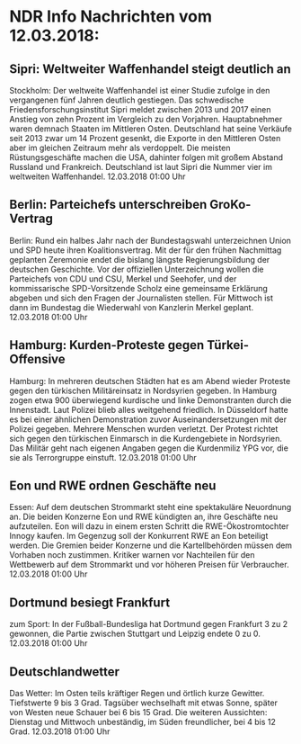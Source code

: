 # NDR Info Nachrichten vom 12.03.2018:


## Sipri: Weltweiter Waffenhandel steigt deutlich an
Stockholm: Der weltweite Waffenhandel ist einer Studie zufolge in den vergangenen fünf Jahren deutlich gestiegen. Das schwedische Friedensforschungsinstitut Sipri meldet zwischen 2013 und 2017 einen Anstieg von zehn Prozent im Vergleich zu den Vorjahren. Hauptabnehmer waren demnach Staaten im Mittleren Osten. Deutschland hat seine Verkäufe seit 2013 zwar um 14 Prozent gesenkt, die Exporte in den Mittleren Osten aber im gleichen Zeitraum mehr als verdoppelt. Die meisten Rüstungsgeschäfte machen die USA, dahinter folgen mit großem Abstand Russland und Frankreich. Deutschland ist laut Sipri die Nummer vier im weltweiten Waffenhandel. 12.03.2018 01:00 Uhr 

## Berlin: Parteichefs unterschreiben GroKo-Vertrag
Berlin: Rund ein halbes Jahr nach der Bundestagswahl unterzeichnen Union und SPD heute ihren Koalitionsvertrag. Mit der für den frühen Nachmittag geplanten Zeremonie endet die bislang längste Regierungsbildung der deutschen Geschichte. Vor der offiziellen Unterzeichnung wollen die Parteichefs von CDU und CSU, Merkel und Seehofer, und der kommissarische SPD-Vorsitzende Scholz eine gemeinsame Erklärung abgeben und sich den Fragen der Journalisten stellen. Für Mittwoch ist dann im Bundestag die Wiederwahl von Kanzlerin Merkel geplant. 12.03.2018 01:00 Uhr 

## Hamburg: Kurden-Proteste gegen Türkei-Offensive
Hamburg: In mehreren deutschen Städten hat es am Abend wieder Proteste gegen den türkischen Militäreinsatz in Nordsyrien gegeben. In Hamburg zogen etwa 900 überwiegend kurdische und linke Demonstranten durch die Innenstadt. Laut Polizei blieb alles weitgehend friedlich. In Düsseldorf hatte es bei einer ähnlichen Demonstration zuvor Auseinandersetzungen mit der Polizei gegeben. Mehrere Menschen wurden verletzt. Der Protest richtet sich gegen den türkischen Einmarsch in die Kurdengebiete in Nordsyrien. Das Militär geht nach eigenen Angaben gegen die Kurdenmiliz YPG vor, die sie als Terrorgruppe einstuft. 12.03.2018 01:00 Uhr 

## Eon und RWE ordnen Geschäfte neu
Essen: Auf dem deutschen Strommarkt steht eine spektakuläre Neuordnung an. Die beiden Konzerne Eon und RWE kündigten an, ihre Geschäfte neu aufzuteilen. Eon will dazu in einem ersten Schritt die RWE-Ökostromtochter Innogy kaufen. Im Gegenzug soll der Konkurrent RWE an Eon beteiligt werden. Die Gremien beider Konzerne und die Kartellbehörden müssen dem Vorhaben noch zustimmen. Kritiker warnen vor Nachteilen für den Wettbewerb auf dem Strommarkt und vor höheren Preisen für Verbraucher. 12.03.2018 01:00 Uhr 

## Dortmund besiegt Frankfurt
zum Sport: In der Fußball-Bundesliga hat Dortmund gegen Frankfurt 3 zu 2 gewonnen, die Partie zwischen Stuttgart und Leipzig endete 0 zu 0. 12.03.2018 01:00 Uhr 

## Deutschlandwetter
Das Wetter:
Im Osten teils kräftiger Regen und örtlich kurze Gewitter. Tiefstwerte 9 bis 3 Grad. Tagsüber wechselhaft mit etwas Sonne, später von Westen neue Schauer bei 6 bis 15 Grad. Die weiteren Aussichten:
Dienstag und Mittwoch unbeständig, im Süden freundlicher, bei 4 bis 12 Grad. 12.03.2018 01:00 Uhr 
